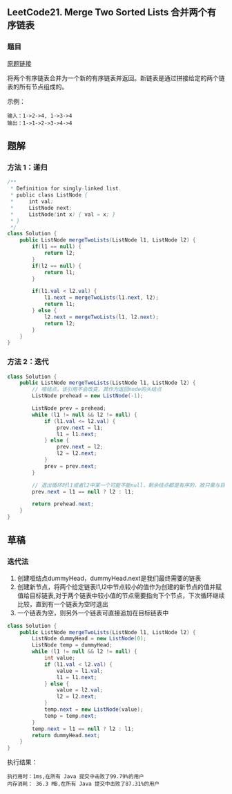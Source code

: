 ## LeetCode21. Merge Two Sorted Lists 合并两个有序链表

### 题目

[原题链接](https://leetcode-cn.com/problems/merge-two-sorted-lists/)

将两个有序链表合并为一个新的有序链表并返回。新链表是通过拼接给定的两个链表的所有节点组成的。 

示例：

```
输入：1->2->4, 1->3->4
输出：1->1->2->3->4->4
```

## 题解

### 方法 1：递归

```java
/**
 * Definition for singly-linked list.
 * public class ListNode {
 *     int val;
 *     ListNode next;
 *     ListNode(int x) { val = x; }
 * }
 */
class Solution {
    public ListNode mergeTwoLists(ListNode l1, ListNode l2) {
        if(l1 == null) {
            return l2;
        }
        if(l2 == null) {
            return l1;
        }

        if(l1.val < l2.val) {
            l1.next = mergeTwoLists(l1.next, l2);
            return l1;
        } else {
            l2.next = mergeTwoLists(l1, l2.next);
            return l2;
        }
    }
}
```



### 方法 2：迭代

```java
class Solution {
    public ListNode mergeTwoLists(ListNode l1, ListNode l2) {
        // 哑结点，该引用不会改变，其作为返回node的头结点
        ListNode prehead = new ListNode(-1);

        ListNode prev = prehead;
        while (l1 != null && l2 != null) {
            if (l1.val <= l2.val) {
                prev.next = l1;
                l1 = l1.next;
            } else {
                prev.next = l2;
                l2 = l2.next;
            }
            prev = prev.next;
        }

        // 退出循环时l1或者l2中某一个可能不能null，剩余结点都是有序的，故只需与目标链接连接即可
        prev.next = l1 == null ? l2 : l1;

        return prehead.next;
    }
}
```

## 草稿

### 迭代法

1. 创建哑结点dummyHead，dummyHead.next是我们最终需要的链表
2. 创建新节点，将两个给定链表l1,l2中节点较小的值作为创建的新节点的值并赋值给目标链表,对于两个链表中较小值的节点需要指向下个节点，下次循环继续比较，直到有一个链表为空时退出
3. 一个链表为空，则另外一个链表可直接追加在目标链表中

```java
class Solution {
    public ListNode mergeTwoLists(ListNode l1, ListNode l2) {
        ListNode dummyHead = new ListNode(0);
        ListNode temp = dummyHead;
        while (l1 != null && l2 != null) {
            int value;
            if (l1.val < l2.val) {
                value = l1.val;
                l1 = l1.next;
            } else {
                value = l2.val;
                l2 = l2.next;
            }
            temp.next = new ListNode(value);
            temp = temp.next;
        }
        temp.next = l1 == null ? l2 : l1;
        return dummyHead.next;
    }
}
```

执行结果：

```
执行用时：1ms,在所有 Java 提交中击败了99.79%的用户
内存消耗： 36.3 MB,在所有 Java 提交中击败了87.31%的用户
```